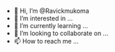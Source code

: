 - 👋 Hi, I’m @Ravickmukoma
- 👀 I’m interested in ...
- 🌱 I’m currently learning ...
- 💞️ I’m looking to collaborate on ...
- 📫 How to reach me ...

<!---
Ravickmukoma/Ravickmukoma is a ✨ special ✨ repository because its `README.md` (this file) appears on your GitHub profile.
You can click the Preview link to take a look at your changes.
--->
